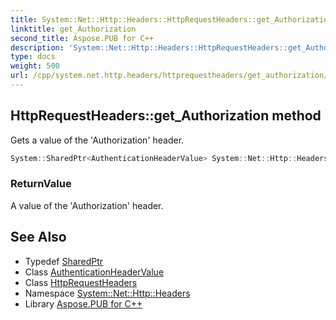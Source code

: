 ```yaml
---
title: System::Net::Http::Headers::HttpRequestHeaders::get_Authorization method
linktitle: get_Authorization
second_title: Aspose.PUB for C++
description: 'System::Net::Http::Headers::HttpRequestHeaders::get_Authorization method. Gets a value of the ''Authorization'' header in C++.'
type: docs
weight: 500
url: /cpp/system.net.http.headers/httprequestheaders/get_authorization/
---
```

## HttpRequestHeaders::get_Authorization method


Gets a value of the 'Authorization' header.

```cpp
System::SharedPtr<AuthenticationHeaderValue> System::Net::Http::Headers::HttpRequestHeaders::get_Authorization()
```


### ReturnValue

A value of the 'Authorization' header.

## See Also

* Typedef [SharedPtr](../../../system/sharedptr/)
* Class [AuthenticationHeaderValue](../../authenticationheadervalue/)
* Class [HttpRequestHeaders](../)
* Namespace [System::Net::Http::Headers](../../)
* Library [Aspose.PUB for C++](../../../)
